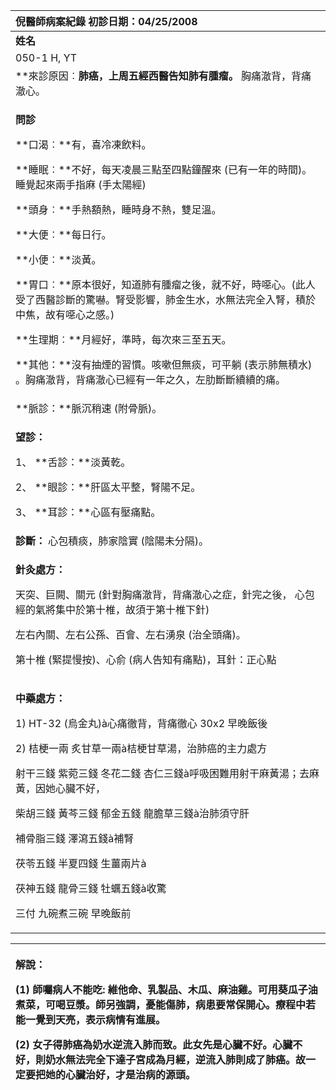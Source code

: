 ﻿|**倪醫師病案紀錄**     					初診日期：04/25/2008|
| :- |
|**姓名**|**性別**|**年齡及體型**|**來診日期**|
|050-1 H, YT|F|四十余歲，瘦|04/25/2008|
|**來診原因︰**肺癌，上周五經西醫告知肺有腫瘤。** 胸痛澈背，背痛澈心。                                 |
|<p>**問診**</p><p>**口渴︰**有，喜冷凍飲料。</p><p>**睡眠︰**不好，每天凌晨三點至四點鐘醒來 (已有一年的時間)。睡覺起來兩手指麻 (手太陽經)</p><p>**頭身︰**手熱額熱，睡時身不熱，雙足溫。</p><p>**大便︰**每日行。</p><p>**小便︰**淡黃。</p><p>**胃口︰**原本很好，知道肺有腫瘤之後，就不好，時噁心。(此人受了西醫診斷的驚嚇。腎受影響，肺金生水，水無法完全入腎，積於中焦，故有噁心之感。)</p><p>**生理期︰**月經好，準時，每次來三至五天。</p><p>**其他：**沒有抽煙的習慣。咳嗽但無痰，可平躺 (表示肺無積水) 。胸痛澈背，背痛澈心已經有一年之久，左肋斷斷續續的痛。                                           </p>|
|**脈診：**脈沉稍速 (附骨脈)。|
|<p>**望診：**</p><p>1、 **舌診：**淡黃乾。</p><p>2、 **眼診：**肝區太平整，腎陽不足。</p><p>3、 **耳診：**心區有壓痛點。</p>|
|**診斷：** 心包積痰，肺家陰實 (陰陽未分隔)。|
|<p>**針灸處方：**</p><p>天突、巨闕、關元 (針對胸痛澈背，背痛澈心之症，針完之後， 心包經的氣將集中於第十椎，故須于第十椎下針)</p><p>左右內關、左右公孫、百會、左右湧泉 (治全頭痛)。</p><p>第十椎 (緊提慢按)、心俞 (病人告知有痛點)，耳針：正心點</p>|
|<p>**中藥處方：**</p><p>1) HT-32 (烏金丸)à心痛徹背，背痛徹心                30x2    早晚飯後</p><p>2) 桔梗一兩 炙甘草一兩à桔梗甘草湯，治肺癌的主力處方</p><p>射干三錢 紫菀三錢 冬花二錢 杏仁三錢à呼吸困難用射干麻黃湯；去麻黃，因她心臟不好，</p><p>柴胡三錢 黃芩三錢 郁金五錢 龍膽草三錢à治肺須守肝</p><p>補骨脂三錢 澤瀉五錢à補腎</p><p>茯苓五錢 半夏四錢 生薑兩片à</p><p>茯神五錢 龍骨三錢 牡蠣五錢à收驚</p><p>三付 九碗煮三碗 早晚飯前</p>|



|<p>**解說：**</p><p>(1) 師囑病人不能吃: 維他命、乳製品、木瓜、麻油雞。可用葵瓜子油煮菜，可喝豆漿。師另強調，憂能傷肺，病患要常保開心。療程中若能一覺到天亮，表示病情有進展。</p><p>(2) 女子得肺癌為奶水逆流入肺而致。此女先是心臟不好。心臟不好，則奶水無法完全下達子宮成為月經，逆流入肺則成了肺癌。故一定要把她的心臟治好，才是治病的源頭。</p>|
| :- |

